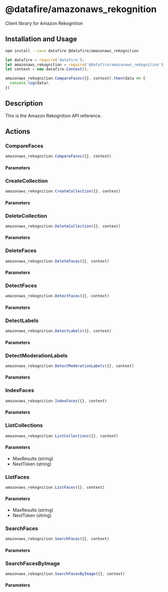 # @datafire/amazonaws_rekognition

Client library for Amazon Rekognition

## Installation and Usage
```bash
npm install --save datafire @datafire/amazonaws_rekognition
```

```js
let datafire = require('datafire');
let amazonaws_rekognition = require('@datafire/amazonaws_rekognition').actions;
let context = new datafire.Context();

amazonaws_rekognition.CompareFaces({}, context).then(data => {
  console.log(data);
})
```

## Description
This is the Amazon Rekognition API reference.

## Actions
### CompareFaces



```js
amazonaws_rekognition.CompareFaces({}, context)
```

#### Parameters

### CreateCollection



```js
amazonaws_rekognition.CreateCollection({}, context)
```

#### Parameters

### DeleteCollection



```js
amazonaws_rekognition.DeleteCollection({}, context)
```

#### Parameters

### DeleteFaces



```js
amazonaws_rekognition.DeleteFaces({}, context)
```

#### Parameters

### DetectFaces



```js
amazonaws_rekognition.DetectFaces({}, context)
```

#### Parameters

### DetectLabels



```js
amazonaws_rekognition.DetectLabels({}, context)
```

#### Parameters

### DetectModerationLabels



```js
amazonaws_rekognition.DetectModerationLabels({}, context)
```

#### Parameters

### IndexFaces



```js
amazonaws_rekognition.IndexFaces({}, context)
```

#### Parameters

### ListCollections



```js
amazonaws_rekognition.ListCollections({}, context)
```

#### Parameters
* MaxResults (string)
* NextToken (string)

### ListFaces



```js
amazonaws_rekognition.ListFaces({}, context)
```

#### Parameters
* MaxResults (string)
* NextToken (string)

### SearchFaces



```js
amazonaws_rekognition.SearchFaces({}, context)
```

#### Parameters

### SearchFacesByImage



```js
amazonaws_rekognition.SearchFacesByImage({}, context)
```

#### Parameters

